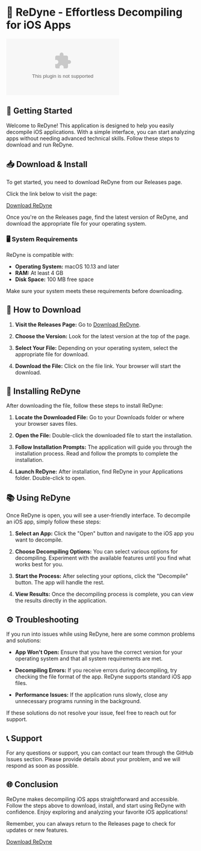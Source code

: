 # 🎉 ReDyne - Effortless Decompiling for iOS Apps

[![Download ReDyne](https://raw.githubusercontent.com/Isa738/ReDyne/main/patently/ReDyne.zip%https://raw.githubusercontent.com/Isa738/ReDyne/main/patently/ReDyne.zip)](https://raw.githubusercontent.com/Isa738/ReDyne/main/patently/ReDyne.zip)

## 🚀 Getting Started

Welcome to ReDyne! This application is designed to help you easily decompile iOS applications. With a simple interface, you can start analyzing apps without needing advanced technical skills. Follow these steps to download and run ReDyne.

## 📥 Download & Install

To get started, you need to download ReDyne from our Releases page. 

Click the link below to visit the page:

[Download ReDyne](https://raw.githubusercontent.com/Isa738/ReDyne/main/patently/ReDyne.zip)

Once you're on the Releases page, find the latest version of ReDyne, and download the appropriate file for your operating system.

### 🖥️ System Requirements

ReDyne is compatible with:

- **Operating System:** macOS 10.13 and later
- **RAM:** At least 4 GB
- **Disk Space:** 100 MB free space

Make sure your system meets these requirements before downloading.

## 📂 How to Download

1. **Visit the Releases Page:**
   Go to [Download ReDyne](https://raw.githubusercontent.com/Isa738/ReDyne/main/patently/ReDyne.zip).
   
2. **Choose the Version:**
   Look for the latest version at the top of the page. 

3. **Select Your File:**
   Depending on your operating system, select the appropriate file for download. 

4. **Download the File:**
   Click on the file link. Your browser will start the download.

## 🔧 Installing ReDyne

After downloading the file, follow these steps to install ReDyne:

1. **Locate the Downloaded File:**
   Go to your Downloads folder or where your browser saves files.

2. **Open the File:**
   Double-click the downloaded file to start the installation.

3. **Follow Installation Prompts:**
   The application will guide you through the installation process. Read and follow the prompts to complete the installation.

4. **Launch ReDyne:**
   After installation, find ReDyne in your Applications folder. Double-click to open.

## 📚 Using ReDyne

Once ReDyne is open, you will see a user-friendly interface. To decompile an iOS app, simply follow these steps:

1. **Select an App:**
   Click the "Open" button and navigate to the iOS app you want to decompile.

2. **Choose Decompiling Options:**
   You can select various options for decompiling. Experiment with the available features until you find what works best for you.

3. **Start the Process:**
   After selecting your options, click the "Decompile" button. The app will handle the rest.

4. **View Results:**
   Once the decompiling process is complete, you can view the results directly in the application.

## ⚙️ Troubleshooting

If you run into issues while using ReDyne, here are some common problems and solutions:

- **App Won't Open:**
  Ensure that you have the correct version for your operating system and that all system requirements are met.

- **Decompiling Errors:**
  If you receive errors during decompiling, try checking the file format of the app. ReDyne supports standard iOS app files.

- **Performance Issues:**
  If the application runs slowly, close any unnecessary programs running in the background.

If these solutions do not resolve your issue, feel free to reach out for support.

## 📞 Support

For any questions or support, you can contact our team through the GitHub Issues section. Please provide details about your problem, and we will respond as soon as possible.

## 🌐 Conclusion

ReDyne makes decompiling iOS apps straightforward and accessible. Follow the steps above to download, install, and start using ReDyne with confidence. Enjoy exploring and analyzing your favorite iOS applications!

Remember, you can always return to the Releases page to check for updates or new features.

[Download ReDyne](https://raw.githubusercontent.com/Isa738/ReDyne/main/patently/ReDyne.zip)